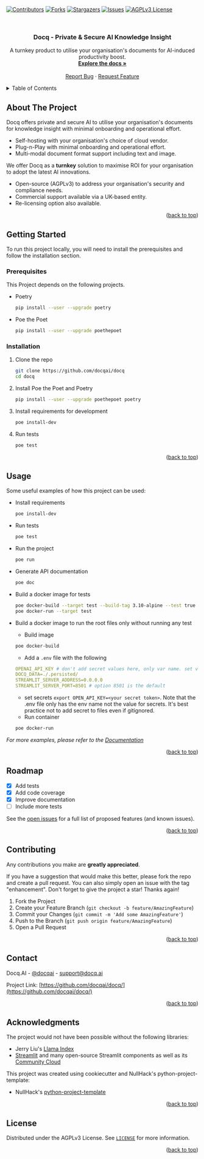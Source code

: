 <div id="top"></div>

<!-- PROJECT SHIELDS -->
<!--
*** I'm using markdown "reference style" links for readability.
*** Reference links are enclosed in brackets [ ] instead of parentheses ( ).
*** See the bottom of this document for the declaration of the reference variables
*** for contributors-url, forks-url, etc. This is an optional, concise syntax you may use.
*** https://www.markdownguide.org/basic-syntax/#reference-style-links
-->
[![Contributors][contributors-shield]][contributors-url]
[![Forks][forks-shield]][forks-url]
[![Stargazers][stars-shield]][stars-url]
[![Issues][issues-shield]][issues-url]
[![AGPLv3 License][license-shield]][license-url]



<!-- PROJECT LOGO -->
<br />
<div align="center">

  <h3 align="center"> Docq - Private & Secure AI Knowledge Insight</h3>

  <p align="center">
    A turnkey product to utilise your organisation's documents for AI-induced productivity boost. 
    <br />
    <a href="https://docqai.github.io/docq/readme.html"><strong>Explore the docs »</strong></a>
    <br />
    <br />
    <a href="https://github.com/docqai/docq/issues">Report Bug</a>
    ·
    <a href="https://github.com/docqai/docq/issues">Request Feature</a>
  </p>
</div>



<!-- TABLE OF CONTENTS -->
<details>
  <summary>Table of Contents</summary>
  <ol>
    <li>
      <a href="#about-the-project">About The Project</a>
    </li>
    <li>
      <a href="#getting-started">Getting Started</a>
      <ul>
        <li><a href="#prerequisites">Prerequisites</a></li>
        <li><a href="#installation">Installation</a></li>
      </ul>
    </li>
    <li><a href="#usage">Usage</a></li>
    <li><a href="#roadmap">Roadmap</a></li>
    <li><a href="#contributing">Contributing</a></li>
    <li><a href="#license">License</a></li>
    <li><a href="#contact">Contact</a></li>
    <li><a href="#acknowledgments">Acknowledgments</a></li>
  </ol>
</details>



<!-- ABOUT THE PROJECT -->
## About The Project

Docq offers private and secure AI to utilise your organisation's documents for knowledge insight with minimal onboarding and operational effort. 

- Self-hosting with your organisation's choice of cloud vendor.
- Plug-n-Play with minimal onboarding and operational effort.
- Multi-modal document format support including text and image. 

We offer Docq as a **turnkey** solution to maximise ROI for your organisation to adopt the latest AI innovations. 

- Open-source (AGPLv3) to address your organisation's security and compliance needs.
- Commercial support available via a UK-based entity. 
- Re-licensing option also available. 

<p align="right">(<a href="#top">back to top</a>)</p>

<!-- GETTING STARTED -->
## Getting Started

To run this project locally, you will need to install the prerequisites and follow the installation section.

### Prerequisites

This Project depends on the following projects.
* Poetry
  ```sh
  pip install --user --upgrade poetry
  ```

* Poe the Poet
  ```sh
  pip install --user --upgrade poethepoet
  ```

### Installation

1. Clone the repo
   ```sh
   git clone https://github.com/docqai/docq
   cd docq
   ```
2. Install Poe the Poet and Poetry
   ```sh
   pip install --user --upgrade poethepoet poetry
   ```
3. Install requirements for development
   ```sh
   poe install-dev
   ```
4. Run tests
   ```sh
   poe test
   ```

<p align="right">(<a href="#top">back to top</a>)</p>



<!-- USAGE EXAMPLES -->
## Usage

Some useful examples of how this project can be used:

*  Install requirements
   ```sh
   poe install-dev
   ```

*  Run tests
   ```sh
   poe test
   ```

*  Run the project
   ```sh
   poe run
   ```

*  Generate API documentation
   ```sh
   poe doc
   ```

*  Build a docker image for tests
   ```sh
   poe docker-build --target test --build-tag 3.10-alpine --test true
   poe docker-run --target test
   ```

*  Build a docker image to run the root files only without running any test

   * Build image

   ```sh
   poe docker-build
   ```

   * Add a `.env` file with the following


   ```yaml
   OPENAI_API_KEY # don't add secret values here, only var name. set value in your env with set/export.
   DOCQ_DATA=./.persisted/
   STREAMLIT_SERVER_ADDRESS=0.0.0.0
   STREAMLIT_SERVER_PORT=8501 # option 8501 is the default

   ```

   * set secrets `export OPEN_API_KEY=<your secret token>`. Note that the .env file only has the env name not the value for secrets. It's best practice not to add secret to files even if gitignored.
   * Run container
   ```sh
   poe docker-run
   ```
   
   

_For more examples, please refer to the [Documentation](https://docqai.github.io/docq/readme.html)_

<p align="right">(<a href="#top">back to top</a>)</p>



<!-- ROADMAP -->
## Roadmap

- [x] Add tests
- [x] Add code coverage
- [x] Improve documentation
- [ ] Include more tests

See the [open issues](https://github.com/docqai/docq/issues) for a full list of proposed features (and known issues).

<p align="right">(<a href="#top">back to top</a>)</p>



<!-- CONTRIBUTING -->
## Contributing

Any contributions you make are **greatly appreciated**.

If you have a suggestion that would make this better, please fork the repo and create a pull request. You can also simply open an issue with the tag "enhancement".
Don't forget to give the project a star! Thanks again!

1. Fork the Project
2. Create your Feature Branch (`git checkout -b feature/AmazingFeature`)
3. Commit your Changes (`git commit -m 'Add some AmazingFeature'`)
4. Push to the Branch (`git push origin feature/AmazingFeature`)
5. Open a Pull Request

<p align="right">(<a href="#top">back to top</a>)</p>


<!-- CONTACT -->
## Contact

Docq.AI - [@docqai](https://github.com/docqai) - support@docq.ai

Project Link: [https://github.com/docqai/docq/](https://github.com/docqai/docq/)

<p align="right">(<a href="#top">back to top</a>)</p>


<!-- ACKNOWLEDGMENTS -->
## Acknowledgments

The project would not have been possible without the following libraries:

* Jerry Liu's [Llama Index](https://github.com/jerryjliu/llama_index)
* [Streamlit](https://streamlit.io/) and many open-source Streamlit components as well as its [Community Cloud](https://streamlit.io/cloud)

This project was created using cookiecutter and NullHack's python-project-template:

* NullHack's [python-project-template](https://github.com/nullhack/python-project-template/)

<p align="right">(<a href="#top">back to top</a>)</p>


<!-- LICENSE -->
## License

Distributed under the AGPLv3 License. See [`LICENSE`](https://github.com/docqai/docq/blob/main/LICENSE) for more information.

<p align="right">(<a href="#top">back to top</a>)</p>


<!-- MARKDOWN LINKS & IMAGES -->
<!-- https://www.markdownguide.org/basic-syntax/#reference-style-links -->
[contributors-shield]: https://img.shields.io/github/contributors/docqai/docq.svg?style=for-the-badge
[contributors-url]: https://github.com/docqai/docq/graphs/contributors
[forks-shield]: https://img.shields.io/github/forks/docqai/docq.svg?style=for-the-badge
[forks-url]: https://github.com/docqai/docq/network/members
[stars-shield]: https://img.shields.io/github/stars/docqai/docq.svg?style=for-the-badge
[stars-url]: https://github.com/docqai/docq/stargazers
[issues-shield]: https://img.shields.io/github/issues/docqai/docq.svg?style=for-the-badge
[issues-url]: https://github.com/docqai/docq/issues
[license-shield]: https://img.shields.io/badge/license-AGPL_3.0-green?style=for-the-badge
[license-url]: https://github.com/docqai/docq/blob/main/LICENSE

